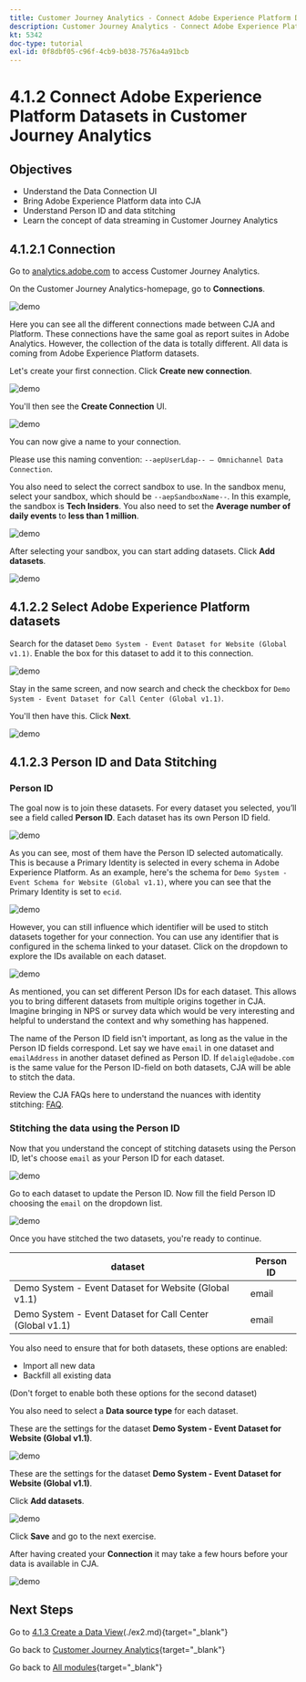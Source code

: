 ```yaml
---
title: Customer Journey Analytics - Connect Adobe Experience Platform Datasets in Customer Journey Analytics
description: Customer Journey Analytics - Connect Adobe Experience Platform Datasets in Customer Journey Analytics
kt: 5342
doc-type: tutorial
exl-id: 0f8dbf05-c96f-4cb9-b038-7576a4a91bcb
---
```

# 4.1.2 Connect Adobe Experience Platform Datasets in Customer Journey Analytics

## Objectives

- Understand the Data Connection UI
- Bring Adobe Experience Platform data into CJA
- Understand Person ID and data stitching
- Learn the concept of data streaming in Customer Journey Analytics

## 4.1.2.1 Connection

Go to [analytics.adobe.com](https://analytics.adobe.com) to access Customer Journey Analytics.

On the Customer Journey Analytics-homepage, go to **Connections**. 

![demo](./images/cja2.png)

Here you can see all the different connections made between CJA and Platform. These connections have the same goal as report suites in Adobe Analytics. However, the collection of the data is totally different. All data is coming from Adobe Experience Platform datasets. 

Let's create your first connection. Click **Create new connection**.

![demo](./images/cja4.png)

You'll then see the **Create Connection** UI.

![demo](./images/cja5.png)

You can now give a name to your connection. 

Please use this naming convention: `--aepUserLdap-- – Omnichannel Data Connection`. 

You also need to select the correct sandbox to use. In the sandbox menu, select your sandbox, which should be `--aepSandboxName--`. In this example, the sandbox is **Tech Insiders**. You also need to set the **Average number of daily events** to **less than 1 million**.

![demo](./images/cjasb.png)

After selecting your sandbox, you can start adding datasets. Click **Add datasets**.

![demo](./images/cjasb1.png)

## 4.1.2.2 Select Adobe Experience Platform datasets

Search for the dataset `Demo System - Event Dataset for Website (Global v1.1)`. Enable the box for this dataset to add it to this connection.

![demo](./images/cja7.png)

Stay in the same screen, and now search and check the checkbox for `Demo System - Event Dataset for Call Center (Global v1.1)`. 

You'll then have this. Click **Next**.

![demo](./images/cja9.png)

## 4.1.2.3 Person ID and Data Stitching

### Person ID

The goal now is to join these datasets. For every dataset you selected, you’ll see a field called **Person ID**. Each dataset has its own Person ID field. 

![demo](./images/cja11.png)

As you can see, most of them have the Person ID selected automatically. This is because a Primary Identity is selected in every schema in Adobe Experience Platform. As an example, here's the schema for `Demo System - Event Schema for Website (Global v1.1)`, where you can see that the Primary Identity is set to `ecid`.

![demo](./images/cja13.png)

However, you can still influence which identifier will be used to stitch datasets together for your connection. You can use any identifier that is configured in the schema linked to your dataset. Click on the dropdown to explore the IDs available on each dataset.

![demo](./images/cja14.png)

As mentioned, you can set different Person IDs for each dataset. This allows you to bring different datasets from multiple origins together in CJA. Imagine bringing in NPS or survey data which would be very interesting and helpful to understand the context and why something has happened.

The name of the Person ID field isn't important, as long as the value in the Person ID fields correspond. Let say we have `email` in one dataset and `emailAddress` in another dataset defined as Person ID. If `delaigle@adobe.com` is the same value for the Person ID-field on both datasets, CJA will be able to stitch the data.

Review the CJA FAQs here to understand the nuances with identity stitching: [FAQ](https://experienceleague.adobe.com/docs/analytics-platform/using/cja-overview/cja-faq.html). 

### Stitching the data using the Person ID

Now that you understand the concept of stitching datasets using the Person ID, let's choose `email` as your Person ID for each dataset. 

![demo](./images/cja15.png)

Go to each dataset to update the Person ID. Now fill the field Person ID choosing the `email` on the dropdown list.

![demo](./images/cja12a.png)

Once you have stitched the two datasets, you're ready to continue. 

|  dataset       | Person ID | 
| ----------------- |-------------| 
| Demo System - Event Dataset for Website (Global v1.1) | email         | 
| Demo System - Event Dataset for Call Center (Global v1.1) | email         | 

You also need to ensure that for both datasets, these options are enabled:

- Import all new data
- Backfill all existing data

(Don't forget to enable both these options for the second dataset)

You also need to select a **Data source type** for each dataset.

These are the settings for the dataset **Demo System - Event Dataset for Website (Global v1.1)**.

![demo](./images/cja16a.png)

These are the settings for the dataset **Demo System - Event Dataset for Website (Global v1.1)**.

Click **Add datasets**.

![demo](./images/cja16.png)

Click **Save** and go to the next exercise. 

After having created your **Connection** it may take a few hours before your data is available in CJA.

![demo](./images/cja20.png)

## Next Steps

Go to [4.1.3 Create a Data View](./ex3.md)(./ex2.md){target="_blank"}

Go back to [Customer Journey Analytics](./customer-journey-analytics-build-a-dashboard.md){target="_blank"}

Go back to [All modules](./../../../../overview.md){target="_blank"}
